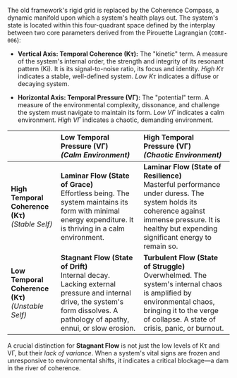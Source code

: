 The old framework's rigid grid is replaced by the Coherence Compass, a dynamic manifold upon which a system's health plays out. The system's state is located within this four-quadrant space defined by the interplay between two core parameters derived from the Pirouette Lagrangian (`CORE-006`):

*   **Vertical Axis: Temporal Coherence (Kτ):** The "kinetic" term. A measure of the system's internal order, the strength and integrity of its resonant pattern (Ki). It is its signal-to-noise ratio, its focus and identity. *High Kτ* indicates a stable, well-defined system. *Low Kτ* indicates a diffuse or decaying system.

*   **Horizontal Axis: Temporal Pressure (VΓ):** The "potential" term. A measure of the environmental complexity, dissonance, and challenge the system must navigate to maintain its form. *Low VΓ* indicates a calm environment. *High VΓ* indicates a chaotic, demanding environment.

| | **Low Temporal Pressure (VΓ)** <br> *(Calm Environment)* | **High Temporal Pressure (VΓ)** <br> *(Chaotic Environment)* |
| :--- | :--- | :--- |
| **High Temporal Coherence (Kτ)** <br> *(Stable Self)* | **Laminar Flow (State of Grace)** <br> Effortless being. The system maintains its form with minimal energy expenditure. It is thriving in a calm environment. | **Laminar Flow (State of Resilience)** <br> Masterful performance under duress. The system holds its coherence against immense pressure. It is healthy but expending significant energy to remain so. |
| **Low Temporal Coherence (Kτ)** <br> *(Unstable Self)* | **Stagnant Flow (State of Drift)** <br> Internal decay. Lacking external pressure and internal drive, the system's form dissolves. A pathology of apathy, ennui, or slow erosion. | **Turbulent Flow (State of Struggle)** <br> Overwhelmed. The system's internal chaos is amplified by environmental chaos, bringing it to the verge of collapse. A state of crisis, panic, or burnout. |

A crucial distinction for **Stagnant Flow** is not just the low levels of Kτ and VΓ, but their *lack of variance*. When a system's vital signs are frozen and unresponsive to environmental shifts, it indicates a critical blockage—a dam in the river of coherence.